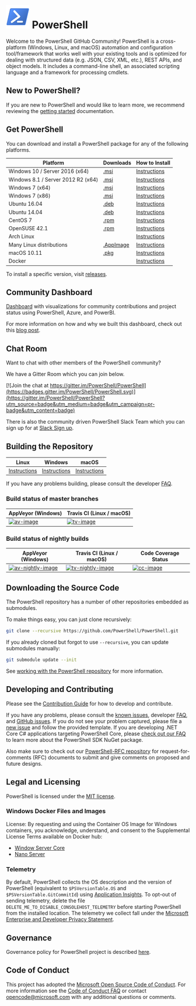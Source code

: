 # ![logo][] PowerShell

Welcome to the PowerShell GitHub Community!
PowerShell is a cross-platform (Windows, Linux, and macOS) automation and configuration tool/framework
that works well with your existing tools and is optimized for dealing with structured data
(e.g. JSON, CSV, XML, etc.), REST APIs, and object models.  It includes a command-line shell, an
associated scripting language and a framework for processing cmdlets.

[logo]: assets/Powershell_64.png

## New to PowerShell?

If you are new to PowerShell and would like to learn more, we recommend reviewing the [getting started][] documentation.

[getting started]: docs/learning-powershell

## Get PowerShell

You can download and install a PowerShell package for any of the following platforms.

| Platform                           | Downloads              | How to Install                |
| ---------------------------------- | ---------------------- | ----------------------------- |
| Windows 10 / Server 2016 (x64)     | [.msi][rl-windows10]   | [Instructions][in-windows]    |
| Windows 8.1 / Server 2012 R2 (x64) | [.msi][rl-windows81]   | [Instructions][in-windows]    |
| Windows 7 (x64)                    | [.msi][rl-windows7-64] | [Instructions][in-windows]    |
| Windows 7 (x86)                    | [.msi][rl-windows7-86] | [Instructions][in-windows]    |
| Ubuntu 16.04                       | [.deb][rl-ubuntu16]    | [Instructions][in-ubuntu16]   |
| Ubuntu 14.04                       | [.deb][rl-ubuntu14]    | [Instructions][in-ubuntu14]   |
| CentOS 7                           | [.rpm][rl-centos]      | [Instructions][in-centos]     |
| OpenSUSE 42.1                      | [.rpm][rl-opensuse421] | [Instructions][in-opensuse421]|
| Arch Linux                         |                        | [Instructions][in-archlinux]  |
| Many Linux distributions           | [.AppImage][rl-ai]     | [Instructions][in-appimage]   |
| macOS 10.11                        | [.pkg][rl-macos]       | [Instructions][in-macos]      |
| Docker                             |                        | [Instructions][in-docker]     |

[rl-windows10]: https://github.com/PowerShell/PowerShell/releases/download/v6.0.0-alpha.18/PowerShell-6.0.0-alpha.18-win10-win2016-x64.msi
[rl-windows81]: https://github.com/PowerShell/PowerShell/releases/download/v6.0.0-alpha.18/PowerShell-6.0.0-alpha.18-win81-win2012r2-x64.msi
[rl-windows7-64]: https://github.com/PowerShell/PowerShell/releases/download/v6.0.0-alpha.18/PowerShell-6.0.0-alpha.18-win7-win2008r2-x64.msi
[rl-windows7-86]: https://github.com/PowerShell/PowerShell/releases/download/v6.0.0-alpha.18/PowerShell-6.0.0-alpha.18-win7-x86.msi
[rl-ubuntu16]: https://github.com/PowerShell/PowerShell/releases/download/v6.0.0-alpha.18/powershell_6.0.0-alpha.18-1ubuntu1.16.04.1_amd64.deb
[rl-ubuntu14]: https://github.com/PowerShell/PowerShell/releases/download/v6.0.0-alpha.18/powershell_6.0.0-alpha.18-1ubuntu1.14.04.1_amd64.deb
[rl-centos]: https://github.com/PowerShell/PowerShell/releases/download/v6.0.0-alpha.18/powershell-6.0.0_alpha.18-1.el7.centos.x86_64.rpm
[rl-ai]: https://github.com/PowerShell/PowerShell/releases/download/v6.0.0-alpha.18/PowerShell-6.0.0-alpha.18-x86_64.AppImage
[rl-macos]: https://github.com/PowerShell/PowerShell/releases/download/v6.0.0-alpha.18/powershell-6.0.0-alpha.18-osx.10.11-x64.pkg
[rl-opensuse421]: https://github.com/PowerShell/PowerShell/releases/download/v6.0.0-alpha.18/powershell-6.0.0_alpha.18-1.suse.42.1.x86_64.rpm

[installation]: docs/installation
[in-windows]: docs/installation/windows.md#msi
[in-ubuntu14]: docs/installation/linux.md#ubuntu-1404
[in-ubuntu16]: docs/installation/linux.md#ubuntu-1604
[in-centos]: docs/installation/linux.md#centos-7
[in-archlinux]: docs/installation/linux.md#arch-linux
[in-appimage]: docs/installation/linux.md#linux-appimage
[in-macos]: docs/installation/linux.md#macos-1011
[in-docker]: docker
[in-opensuse421]: docs/installation/linux.md#opensuse-421

To install a specific version, visit [releases](https://github.com/PowerShell/PowerShell/releases).

## Community Dashboard

[Dashboard](https://aka.ms/psgithubbi) with visualizations for community contributions and project status using PowerShell, Azure, and PowerBI.

For more information on how and why we built this dashboard, check out this [blog post](https://blogs.msdn.microsoft.com/powershell/2017/01/31/powershell-open-source-community-dashboard/).

## Chat Room

Want to chat with other members of the PowerShell community?

We have a Gitter Room which you can join below.

[![Join the chat at https://gitter.im/PowerShell/PowerShell](https://badges.gitter.im/PowerShell/PowerShell.svg)](https://gitter.im/PowerShell/PowerShell?utm_source=badge&utm_medium=badge&utm_campaign=pr-badge&utm_content=badge)

There is also the community driven PowerShell Slack Team which you can sign up for at [Slack Sign up].

[Slack Sign up]: http://slack.poshcode.org

## Building the Repository

| Linux                    | Windows                    | macOS                   |
|--------------------------|----------------------------|------------------------|
| [Instructions][bd-linux] | [Instructions][bd-windows] | [Instructions][bd-macOS] |

If you have any problems building, please consult the developer [FAQ][].

### Build status of master branches

| AppVeyor (Windows)       | Travis CI (Linux / macOS) |
|--------------------------|--------------------------|
| [![av-image][]][av-site] | [![tv-image][]][tv-site] |

### Build status of nightly builds

| AppVeyor (Windows)       | Travis CI (Linux / macOS) | Code Coverage Status |
|--------------------------|---------------------------|----------------------|
| [![av-nightly-image][]][av-nightly-site] | [![tv-nightly-image][]][tv-site] | [![cc-image][]][cc-site] |

[bd-linux]: docs/building/linux.md
[bd-windows]: docs/building/windows-core.md
[bd-macOS]: docs/building/macos.md

[FAQ]: docs/FAQ.md

[tv-image]: https://travis-ci.org/PowerShell/PowerShell.svg?branch=master
[tv-site]: https://travis-ci.org/PowerShell/PowerShell/branches
[av-image]: https://ci.appveyor.com/api/projects/status/nsng9iobwa895f98/branch/master?svg=true
[av-site]: https://ci.appveyor.com/project/PowerShell/powershell
[tv-nightly-image]: https://jimtru1979.blob.core.windows.net/badges/DailyBuildStatus.svg
[av-nightly-image]: https://ci.appveyor.com/api/projects/status/46yd4jogtm2jodcq?svg=true
[av-nightly-site]: https://ci.appveyor.com/project/PowerShell/powershell-f975h
[cc-site]: https://coveralls.io/github/PowerShell/PowerShell?branch=master
[cc-image]: https://coveralls.io/repos/github/PowerShell/PowerShell/badge.svg?branch=master

## Downloading the Source Code

The PowerShell repository has a number of other repositories embedded as submodules.

To make things easy, you can just clone recursively:

```sh
git clone --recursive https://github.com/PowerShell/PowerShell.git
```

If you already cloned but forgot to use `--recursive`, you can update submodules manually:

```sh
git submodule update --init
```

See [working with the PowerShell repository](docs/git) for more information.

## Developing and Contributing

Please see the [Contribution Guide][] for how to develop and contribute.

If you have any problems, please consult the [known issues][], developer [FAQ][], and [GitHub issues][].
If you do not see your problem captured, please file a [new issue][] and follow the provided template.
If you are developing .NET Core C# applications targeting PowerShell Core, please [check out our FAQ][] to learn more about the PowerShell SDK NuGet package.

Also make sure to check out our [PowerShell-RFC repository](https://github.com/powershell/powershell-rfc) for request-for-comments (RFC) documents to submit and give comments on proposed and future designs.

[check out our FAQ]: docs/FAQ.md#where-do-i-get-the-powershell-core-sdk-package
[Contribution Guide]: .github/CONTRIBUTING.md
[known issues]: docs/KNOWNISSUES.md
[GitHub issues]: https://github.com/PowerShell/PowerShell/issues
[new issue]:https://github.com/PowerShell/PowerShell/issues/new

## Legal and Licensing

PowerShell is licensed under the [MIT license][].

[MIT license]: LICENSE.txt

### Windows Docker Files and Images

License: By requesting and using the Container OS Image for Windows containers, you acknowledge, understand, and consent to the Supplemental License Terms available on Docker hub:

- [Window Server Core](https://hub.docker.com/r/microsoft/windowsservercore/)
- [Nano Server](https://hub.docker.com/r/microsoft/nanoserver/)

### Telemetry

By default, PowerShell collects the OS description and the version of PowerShell (equivalent to `$PSVersionTable.OS` and `$PSVersionTable.GitCommitId`) using [Application Insights](https://azure.microsoft.com/en-us/services/application-insights/).
To opt-out of sending telemetry, delete the file `DELETE_ME_TO_DISABLE_CONSOLEHOST_TELEMETRY` before starting PowerShell from the installed location.
The telemetry we collect fall under the [Microsoft Enterprise and Developer Privacy Statement](https://www.microsoft.com/en-us/privacystatement/EnterpriseDev/default.aspx).

## Governance

Governance policy for PowerShell project is described [here][].

[here]: https://github.com/PowerShell/PowerShell/blob/master/docs/community/governance.md

## Code of Conduct

This project has adopted the [Microsoft Open Source Code of Conduct][conduct-code].
For more information see the [Code of Conduct FAQ][conduct-FAQ] or contact [opencode@microsoft.com][conduct-email] with any additional questions or comments.

[conduct-code]: http://opensource.microsoft.com/codeofconduct/
[conduct-FAQ]: http://opensource.microsoft.com/codeofconduct/faq/
[conduct-email]: mailto:opencode@microsoft.com
